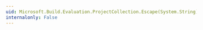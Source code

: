 ```yaml
---
uid: Microsoft.Build.Evaluation.ProjectCollection.Escape(System.String)
internalonly: False
---
```

